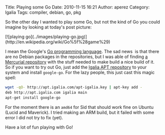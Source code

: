 Title: Playing some Go
Date: 2010-11-15 16:21
Author: aperez
Category: Igalia
Tags: compiler, debian, go, pkg


So the other day I wanted to play some Go, but not the kind of Go you
could imagine by looking at today's post picture:

<p class="image">
  [![playing go](../images/playing-go.jpg)](http://en.wikipedia.org/wiki/Go%5f%28game%29)
</p>

I mean the Google's [Go programming language][]. The sad news  is that
there are no Debian packages in the repositories, but I was able of
finding [a Mercurial repository][] with the stuff needed to make build a
nice build of it. So if you want to try out Go, just add the [Igalia APT
repository][] to your system and install `google-go`. For the lazy
people, this just cast this magic spell:

```bash
wget -qO- http://apt.igalia.com/apt-igalia.key | apt-key add -
deb http://apt.igalia.com igalia main
apt-get install google-go
```

For the moment there is an `amd64` for Sid that should work fine on
Ubuntu (Lucid and Maverick). I tried making an ARM build, but it failed
with some error I did not try to fix (yet).

Have a lot of fun playing with Go!

  [Go programming language]: http://golang.org/
  [a Mercurial repository]: http://hg.debian.org/hg/collab-maint/golang
  [Igalia APT repository]: http://apt.igalia.com
